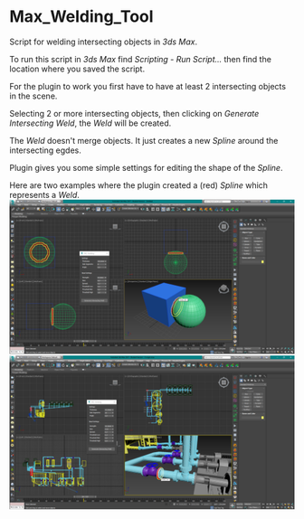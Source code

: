 # Max_Welding_Tool
Script for welding intersecting objects in *3ds Max*.

To run this script in *3ds Max* find *Scripting - Run Script...* then find the location where you saved the script.

For the plugin to work you first have to have at least 2 intersecting objects in the scene. 

Selecting 2 or more intersecting objects, then clicking on *Generate Intersecting Weld*, the *Weld* will be created.

The *Weld* doesn't merge objects. It just creates a new *Spline* around the intersecting egdes.

Plugin gives you some simple settings for editing the shape of the *Spline*.

Here are two examples where the plugin created a (red) *Spline* which represents a *Weld*.
![Image 1](Practial%20test%201.png)
![Image 2](Practial%20test%202.png)
